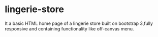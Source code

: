 lingerie-store
==============

It a basic HTML home page of a lingerie store built on bootstrap 3,fully responsive and containing functionality like off-canvas menu.
